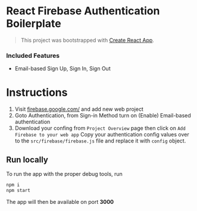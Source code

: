 # React Firebase Authentication Boilerplate

> This project was bootstrapped with [Create React App](https://github.com/facebookincubator/create-react-app).

### Included Features

- Email-based Sign Up, Sign In, Sign Out

# Instructions

1.  Visit [firebase.google.com/](https://firebase.google.com/) and add new web project
2.  Goto Authentication, from Sign-in Method turn on (Enable) Email-based authentication
3.  Download your confing from `Project Overview` page then click on `Add Firebase to your web app` Copy your authentication config values over to the `src/firebase/firebase.js` file and replace it with `config` object.

## Run locally

To run the app with the proper debug tools, run

```bash
npm i
npm start
```

The app will then be available on port **3000**
